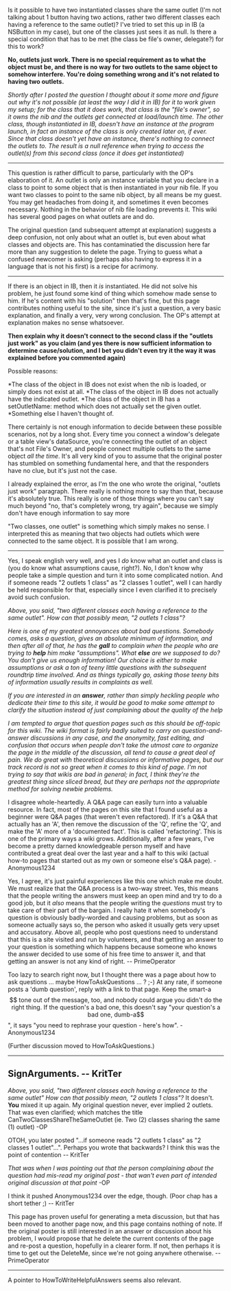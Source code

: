 

Is it possible to have two instantiated classes share the same outlet (I'm not talking about 1 button having two actions, rather two different classes each having a reference to the same outlet)? I've tried to set this up in IB (a NSButton in my case), but one of the classes just sees it as null. Is there a special condition that has to be met (the class be file's owner, delegate?) for this to work?

**No, outlets just work. There is no special requirement as to what the object must be, and there is no way for two outlets to the same object to somehow interfere. You're doing something wrong and it's not related to having two outlets.**

*Shortly after I posted the question I thought about it some more and figure out why it's not possible (at least the way I did it in IB) for it to work given my setup; for the class that it does work, that class is the "file's owner", so it owns the nib and the outlets get connected at load/launch time. The other class, though instantiated in IB, doesn't have an instance at the program launch, in fact an instance of the class is only created later on, if ever. Since that class doesn't yet have an instance, there's nothing to connect the outlets to. The result is a null reference when trying to access the outlet(s) from this second class (once it does get instantiated)*

----

This question is rather difficult to parse, particularly with the OP's elaboration of it. An outlet is only an instance variable that you declare in a class to point to some object that is then instantiated in your nib file. If you want two classes to point to the same nib object, by all means be my guest. You may get headaches from doing it, and sometimes it even becomes necessary. Nothing in the behavior of nib file loading prevents it. This wiki has several good pages on what outlets are and do.

The original question (and subsequent attempt at explanation) suggests a deep confusion, not only about what an outlet is, but even about what classes and objects are. This has contaminatied the discussion here far more than any suggestion to delete the page. Trying to guess what a confused newcomer is asking (perhaps also having to express it in a language that is not his first) is a recipe for acrimony.

----

If there is an object in IB, then it *is* instantiated. He did not solve his problem, he just found some kind of thing which somehow made sense to him. If he's content with his "solution" then that's fine, but this page contributes nothing useful to the site, since it's just a question, a very basic explanation, and finally a very, very wrong conclusion. The OP's attempt at explanation makes no sense whatsoever. 

**Then explain why it doesn't connect to the second class if the "outlets just work" as you claim (and yes there is now sufficient information to determine cause/solution, and I bet you didn't even try it the way it was explained before you commented again)**

Possible reasons:


*The class of the object in IB does not exist when the nib is loaded, or simply does not exist at all.
*The class of the object in IB does not actually have the indicated outlet.
*The class of the object in IB has a setOutletName: method which does not actually set the given outlet.
*Something else I haven't thought of.


There certainly is not enough information to decide between these possible scenarios, not by a long shot. Every time you connect a window's delegate or a table view's dataSource, you're connecting the outlet of an object that's not File's Owner, and people connect multiple outlets to the same object *all the time*. It's all very kind of you to assume that the original poster has stumbled on something fundamental here, and that the responders have no clue, but it's just not the case.

I already explained the error, as I'm the one who wrote the original, "outlets just work" paragraph. There really is nothing more to say than that, because it's absolutely true. This really is one of those things where you can't say much beyond "no, that's completely wrong, try again", because we simply don't have enough information to say more

 "Two classes, one outlet" is something which simply makes no sense. I interpreted this as meaning that two objects had outlets which were connected to the same object. It is possible that I am wrong. 

----
Yes, I speak english very well, and yes I *do* know what an outlet and class is (you do know what assumptions cause, right?). No, I don't know why people take a simple question and turn it into some complicated notion. And if someone reads "2 outlets 1 class" as "2 classes 1 outlet", well I can hardly be held responsible for that, especially since I even clarified it to precisely avoid such confusion.

*Above, you said, "two different classes each having a reference to the same outlet". How can that possibly mean, "2 outlets 1 class"?*

*Here is one of my greatest annoyances about bad questions. Somebody comes, asks a question, gives an absolute minimum of information, and then after all of that, he has the **gall** to complain when the people who are trying to **help** him make "assumptions". What **else** are we supposed to do? You don't give us enough information! Our choice is either to make assumptions or ask a ton of teeny little questions with the subsequent roundtrip time involved. And as things typically go, asking those teeny bits of information usually results in complaints as well.*

*If you are interested in an **answer**, rather than simply heckling people who dedicate their time to this site, it would be good to make some attempt to clarify the situation instead of just complaining about the quality of the help*

*I am tempted to argue that question pages such as this should be off-topic for this wiki. The wiki format is fairly badly suited to carry on question-and-answer discussions in any case, and the anonymity, fast editing, and confusion that occurs when people don't take the utmost care to organize the page in the middle of the discussion, all tend to cause a great deal of pain. We do great with theoretical discussions or informative pages, but our track record is not so great when it comes to this kind of page. I'm not trying to say that wikis are bad in general; in fact, I think they're the greatest thing since sliced bread, but they are perhaps not the appropriate method for solving newbie problems.*

I disagree whole-heartedly. A Q&A page can easily turn into a valuable resource. In fact, most of the pages on this site that I found useful as a beginner were Q&A pages (that weren't even refactored). If it's a Q&A that actually has an 'A', then remove the discussion of the 'Q', refine the 'Q', and make the 'A' more of a 'documented fact'. This is called 'refactoring'. This is one of the primary ways a wiki grows. Additionally, after a few years, I've become a pretty darned knowledgeable person myself and have contributed a great deal over the last year and a half to this wiki (actual how-to pages that started out as my own or someone else's Q&A page). - Anonymous1234

Yes, I agree, it's just painful experiences like this one which make me doubt. We must realize that the Q&A process is a two-way street. Yes, this means that the people writing the answers must keep an open mind and try to do a good job, but it *also* means that the people writing the *questions* must try to take care of their part of the bargain. I really hate it when somebody's question is obviously badly-worded and causing problems, but as soon as someone actually says so, the person who asked it usually gets very upset and accusatory. Above all, people who post questions need to understand that this is a site visited and run by volunteers, and that getting an answer to your question is something which happens because someone who knows the answer decided to use some of his free time to answer it, and that getting an answer is not any kind of right. -- PrimeOperator

Too lazy to search right now, but I thought there was a page about how to ask questions ... maybe HowToAskQuestions ... ? ;-) At any rate, if someone posts a 'dumb question', reply with a link to that page. Keep the smart-a$$ tone out of the message, too, and nobody could argue you didn't do the right thing. If the question's a bad one, this doesn't say "your question's a bad one, dumb-a$$", it says "you need to rephrase your question - here's how". - Anonymous1234

(Further discussion moved to HowToAskQuestions.)

----

SignArguments. -- KritTer
----

*Above, you said, "two different classes each having a reference to the same outlet" How can that possibly mean, "2 outlets 1 class"?* It doesn't. **You** mixed it up again. My original question never, ever implied 2 outlets. That was even clarified; which matches the title CanTwoClassesShareTheSameOutlet (ie. Two (2) classes sharing the same (1) outlet) -OP

OTOH, you later posted "...if someone reads "2 outlets 1 class" as "2 classes 1 outlet"...". Perhaps you wrote that backwards? I think this was the point of contention -- KritTer

*That was when I was pointing out that the person complaining about the question had mis-read my original post - that wan't even part of intended original discussion at that point* -OP

I think it pushed Anonymous1234 over the edge, though. (Poor chap has a short tether ;) -- KritTer

This page has proven useful for generating a meta discussion, but that has been moved to another page now, and this page contains nothing of note. If the original poster is still interested in an answer or discussion about his problem, I would propose that he delete the current contents of the page and re-post a question, hopefully in a clearer form. If not, then perhaps it is time to get out the DeleteMe, since we're not going anywhere otherwise. -- PrimeOperator

----
A pointer to HowToWriteHelpfulAnswers seems also relevant.
